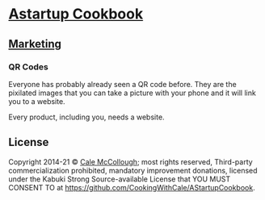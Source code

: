 # [Astartup Cookbook](../)

## [Marketing](./)

### QR Codes

Everyone has probably already seen a QR code before. They are the pixilated images that you can take a picture with your phone and it will link you to a website.

Every product, including you, needs a website.

## License

Copyright  2014-21 © [Cale McCollough](https://cookingwithcale.org); most rights reserved, Third-party commercialization prohibited, mandatory improvement donations, licensed under the Kabuki Strong Source-available License that YOU MUST CONSENT TO at <https://github.com/CookingWithCale/AStartupCookbook>.
